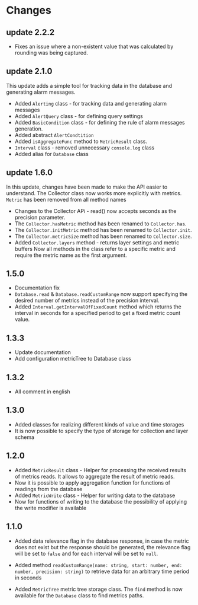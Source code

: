 Changes
=======

update 2.2.2
------------
 * Fixes an issue where a non-existent value that was calculated by rounding was being captured. 


update 2.1.0
--------------------------
This update adds a simple tool for tracking data in the database and generating alarm messages.

 * Added `Alerting` class - for tracking data and generating alarm messages
 * Added `AlertQuery` class - for defining query settings
 * Added `BasicCondition` class - for defining the rule of alarm messages generation.
 * Added abstract `AlertCondtition` 
 * Added `isAggregateFunc` method to `MetricResult` class.
 * `Interval` class - removed unnecessary `console.log` class
 * Added alias for `Database` class

update 1.6.0
--------------------------
In this update, changes have been made to make the API easier to understand. The Collector class now works more explicitly with metrics. `Metric` has been removed from all method names

 - Changes to the Collector APi - read() now accepts seconds as the precision parameter.
 - The `Collector.hasMetric` method has been renamed to `Collector.has`.
 - The `Collector.initMetric` method has been renamed to `Collector.init`.
 - The `Collector.metricSize` method has been renamed to `Collector.size`.
 - Added `Collector.layers` method - returns layer settings and metric buffers
Now all methods in the class refer to a specific metric and require the metric name as the first argument.

1.5.0
--------------------------
 - Documentation fix
 - `Database.read` & `Database.readCustomRange` now support specifying the desired number of metrics instead of the precision interval.
 - Added `Interval.getIntervalOfFixedCount` method which returns the interval in seconds for a specified period to get a fixed metric count value.

1.3.3
-----
- Update documentation
- Add configuration metricTree to Database class

1.3.2
------
- All comment in english

1.3.0
-------
- Added classes for realizing different kinds of value and time storages
- It is now possible to specify the type of storage for collection and layer schema

1.2.0
-----

 - Added `MetricResult` class - Helper for processing the received results of metrics reads. It allows to aggregate the result of metric reads.
 - Now it is possible to apply aggregation function for functions of readings from the database
 - Added `MetricWrite` class - Helper for writing data to the database
 - Now for functions of writing to the database the possibility of applying the write modifier is available

 1.1.0
-----

 - Added data relevance flag in the database response, in case the metric does not exist but the response should be generated, the relevance flag will be set to `false` and for each interval will be set to `null`.

 - Added method `readCustomRange(name: string, start: number, end: number, precision: string)` to retrieve data for an arbitrary time period in seconds

 - Added `MetricTree` metric tree storage class. The `find` method is now available for the `Database` class to find metrics paths.